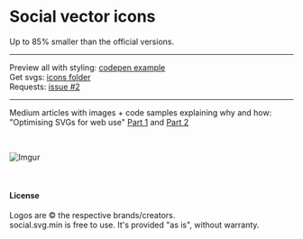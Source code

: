 # Social vector icons
Up to 85% smaller than the official versions.

----------

Preview all with styling: [codepen example](http://codepen.io/larsenwork/pen/admEZM)  
Get svgs: [icons folder](https://github.com/larsenwork/social.svg.min/tree/master/icons)  
Requests: [issue #2](https://github.com/larsenwork/social.svg.min/issues/2)  

----------

Medium articles with images + code samples explaining why and how: "Optimising SVGs for web use" [Part 1](https://medium.com/@larsenwork/optimising-svgs-for-web-use-part-1-67e8f2d4035) and [Part 2](https://medium.com/@larsenwork/optimising-svgs-for-web-use-part-2-6711cc15df46)

<p>&nbsp;</p>

![Imgur](http://i.imgur.com/mJVtE3m.png)

<p>&nbsp;</p>

#### License
Logos are © the respective brands/creators.  
social.svg.min is free to use. It's provided "as is", without warranty.  
